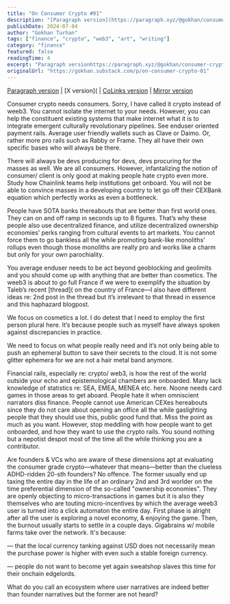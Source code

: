 ```yaml
---
title: "On Consumer Crypto #01"
description: "[Paragraph version](https://paragraph.xyz/@gokhan/consumer-crypto?referrer=0x36de990133D36d7E3DF9a820aA3eDE5a2320De71) | [X version](<TwitterEmbed id=\"1808846330048967019\" /> | [CoLinks version](https://colinks.coordinape.com/post/1422974) | [Mirror version](https://gokhan.mirror.xyz/vvTdas-z_Vxp_in"
publishDate: 2024-07-04
author: "Gokhan Turhan"
tags: ["finance", "crypto", "web3", "art", "writing"]
category: "finance"
featured: false
readingTime: 4
excerpt: "Paragraph versionhttps://paragraph.xyz/@gokhan/consumer-crypto?referrer=0x36de990133D36d7E3DF9a820aA3eDE5a2320De71 | X version<TwitterEmbed id=\"1808846330048967019\" /> | CoLinks..."
originalUrl: "https://gokhan.substack.com/p/on-consumer-crypto-01"
---
```


[Paragraph version](https://paragraph.xyz/@gokhan/consumer-crypto?referrer=0x36de990133D36d7E3DF9a820aA3eDE5a2320De71) | [X version](<TwitterEmbed id="1808846330048967019" /> | [CoLinks version](https://colinks.coordinape.com/post/1422974) | [Mirror version](https://gokhan.mirror.xyz/vvTdas-z_Vxp_inh8c5JKdylaskAIjTFcjBBU1unlQQ?referrerAddress=0x36de990133D36d7E3DF9a820aA3eDE5a2320De71)

Consumer crypto needs consumers. Sorry, I have called it crypto instead of weeb3. You cannot isolate the internet to your needs. However, you can help the constituent existing systems that make internet what it is to integrate emergent culturally revolutionary pipelines. See enduser oriented payment rails. Average user friendly wallets such as Clave or Daimo. Or, rather more pro rails such as Rabby or Frame. They all have their own specific bases who will always be there.

There will always be devs producing for devs, devs procuring for the masses as well. We are all consumers. However, infantalizing the notion of consumer/ client is only good at making people hate crypto even more. Study how Chainlink teams help institutions get onboard. You will not be able to convince masses in a developing country to let go off their CEXBank equation which perfectly works as even a bottleneck.

People have SOTA banks thereabouts that are better than first world ones. They can on and off ramp in seconds up to 8 figures. That’s why these people also use decentralized finance, and utilize decentralized ownership economies’ perks ranging from cultural events to art markets. You cannot force them to go bankless all the while promoting bank-like monoliths’ rollups even though those monoliths are really pro and works like a charm but only for your own parochiality.

You average enduser needs to be act beyond geoblocking and geolimits and you should come up with anything that are better than cosmetics. The weeb3 is about to go full France if we were to exemplify the situation by Taleb’s recent [thread](<TwitterEmbed id="1807735364204806416" /> on the country of France—I also have different ideas re: 2nd post in the thread but it’s irrelevant to that thread in essence and this haphazard blogpost.

We focus on cosmetics a lot. I do detest that I need to employ the first person plural here. It’s because people such as myself have always spoken against discrepancies in practice.

We need to focus on what people really need and it’s not only being able to push an ephemeral button to save their secrets to the cloud. It is not some glitter ephemera for we are not a hair metal band anymore.

Financial rails, especially re: crypto/ web3, is how the rest of the world outside your echo and epistemological chambers are onboarded. Many lack knowledge of statistics re: SEA, EMEA, MENEA etc. here. Noone needs card games in those areas to get aboard. People hate it when omniscient narrators diss finance. People cannot use American CEXes hereabouts since they do not care about opening an office all the while gaslighting people that they should use this, public good fund that. Miss the point as much as you want. However, stop meddling with how people want to get onboarded, and how they want to use the crypto rails. You sound nothing but a nepotist despot most of the time all the while thinking you are a contributor.

Are founders & VCs who are aware of these dimensions apt at evaluating the consumer grade crypto—whatever that means—better than the clueless ADHD-ridden 20-sth founders? No offence. The former usually end up taxing the entire day in the life of an ordinary 2nd and 3rd worlder on the time preferential dimension of the so-called "ownership economies". They are openly objecting to micro-transactions in games but it is also they themselves who are touting micro-incentives by which the average weeb3 user is turned into a click automaton the entire day. First phase is alright after all the user is exploring a novel economy, & enjoying the game. Then, the burnout usually starts to settle in a couple days. Gigabrains w/ mobile farms take over the network. It's because:

— that the local currency tanking against USD does not necessarily mean the purchase power is higher with even such a stable foreign currency.

— people do not want to become yet again sweatshop slaves this time for their onchain edgelords.

What do you call an ecosystem where user narratives are indeed better than founder narratives but the former are not heard?